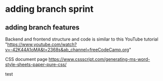 # adding branch sprint

## adding branch features




Backend and frontend structure and code is similar to this YouTube tutorial "https://www.youtube.com/watch?v=-42K44A1oMA&t=2368s&ab_channel=freeCodeCamp.org"

CSS document page
https://www.cssscript.com/generating-ms-word-style-sheets-paper-pure-css/

test